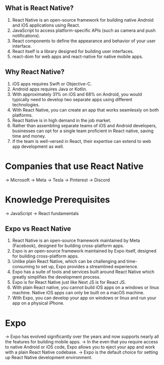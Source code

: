 ## What is React Native?

1. React Native is an open-source framework for building native Android and iOS applications using React.
2. JavaScript to access platform-specific APIs (such as camera and push notifications).
3. React components to define the appearance and behavior of your user interface.
4. React itself is a library designed for building user interfaces.
5. react-dom for web apps and react-native for native mobile apps.

## Why React Native?

1. iOS apps requires Swift or Objective-C.
2. Android apps requires Java or Kotlin.
3. With approximately 31% on iOS and 68% on Android, you would typically need to develop two separate apps using different technologies.
4. With React Native, you can create an app that works seamlessly on both platforms.
5. React Native is in high demand in the job market.
6. Rather than assembling separate teams of iOS and Android developers, businesses can opt for a single team proficient in React native, saving time and money.
7. If the team is well-versed in React, their expertise can extend to web app development as well.

# Companies that use React Native

-> Microsoft
-> Meta
-> Tesla
-> Pinterest
-> Discord

# Knowledge Prerequisites

-> JavaScript
-> React fundamentals

## Expo vs React Native

1. React Native is an open-source framework maintained by Meta (Facebook), designed for building cross-platform apps.
2. Expo is an open-source framework maintained by Expo itself, designed for building cross-platform apps.
3. Unlike plain React Native, which can be challenging and time-consuming to set up, Expo provides a streamlined experience.
4. Expo has a suite of tools and services built around React Native which greatly simplifies the development process.
5. Expo is for React Native just like Next JS is for React JS.
6. With plain React native, you cannot build iOS apps on a windows or linux machine. Native iOS apps can only be built on a macOS machine.
7. With Expo, you can develop your app on windows or linux and run your app on a physical iPhone.

# Expo

-> Expo has evolved significantly over the years and now supports nearly all the features for building mobile apps.
-> In the even that you require access to native Android or iOS code, Expo allows you to eject your app and work with a plain React Native codebase.
-> Expo is the default choice for setting up React Native development environment.
